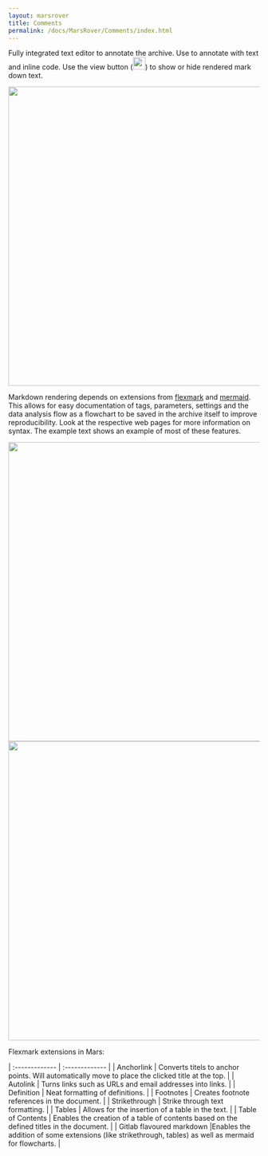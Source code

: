 ```yaml
---
layout: marsrover
title: Comments
permalink: /docs/MarsRover/Comments/index.html
---
```


Fully integrated text editor to annotate the archive. Use to annotate with text and inline code. Use the view button (<img align='centre' src='{{site.baseurl}}/docs/img/Rover/img11.png' width='25' />) to show or hide rendered mark down text.


<img align='centre' src='{{site.baseurl}}/docs/img/Rover/img10.png' width='600' />

Markdown rendering depends on extensions from [flexmark](https://github.com/vsch/flexmark-java) and [mermaid](https://mermaid-js.github.io/mermaid/#/README). This allows for easy documentation of tags, parameters, settings and the data analysis flow as a flowchart to be saved in the archive itself to improve reproducibility. Look at the respective web pages for more information on syntax. The example text shows an example of most of these features.

<img align='centre' src='{{site.baseurl}}/docs/img/Rover/img13.png' width='600' />

<img align='centre' src='{{site.baseurl}}/docs/img/Rover/img14.png' width='600' />

Flexmark extensions in Mars:

| :------------- | :------------- |
| Anchorlink       | Converts titels to anchor points. Will automatically move to place the clicked title at the top.       |
| Autolink      | Turns links such as URLs and email addresses into links.       |
| Definition       | Neat formatting of definitions.       |
| Footnotes       | Creates footnote references in the document.        |
| Strikethrough       | Strike through text formatting.       |
| Tables       | Allows for the insertion of a table in the text.        |
| Table of Contents      | Enables the creation of a table of contents based on the defined titles in the document.       |
| Gitlab flavoured markdown       |Enables the addition of some extensions (like strikethrough, tables) as well as mermaid for flowcharts.        |
